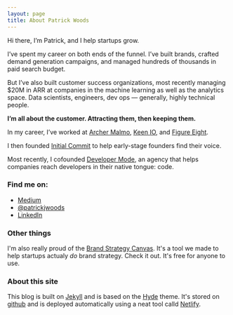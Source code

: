 ```yaml
---
layout: page
title: About Patrick Woods 
---
```


Hi there, I’m Patrick, and I help startups grow. 

I’ve spent my career on both ends of the funnel. I’ve built brands, crafted demand generation campaigns, and managed hundreds of thousands in paid search budget. 

But I’ve also built customer success organizations, most recently managing $20M in ARR at companies in the machine learning as well as the analytics space. Data scientists, engineers, dev ops — generally, highly technical people. 

**I’m all about the customer. Attracting them, then keeping them.**

In my career, I’ve worked at [Archer Malmo](https://www.archermalmo.com/), [Keen IO](https://keen.io), and [Figure Eight](http://figure-eight.com). 

I then founded [Initial Commit](https://initialcommit.agency) to help early-stage founders find their voice. 

Most recently, I cofounded [Developer Mode](https://developermode.com), an agency that helps companies reach developers in their native tongue: code. 


### Find me on:

* [Medium](https://medium.com/@patrickjwoods)
* [@patrickjwoods](http://twitter.com/patrickjwoods)
* [LinkedIn](http://www.linkedin.com/in/patrickjwoods)


### Other things 

I'm also really proud of the [Brand Strategy Canvas](https://www.slideshare.net/patrickjwoods/the-brand-strategy-canvas-a-aoneap). It's a tool we made to help startups actualy *do* brand strategy. Check it out. It's free for anyone to use. 

### About this site

This blog is built on [Jekyll](http://jekyllrb.com/) and is based on the [Hyde](https://github.com/poole/hyde) theme. It's stored on [github](github.com) and is deployed automatically using a neat tool calld [Netlify](https://www.netlify.com/). 
